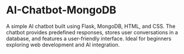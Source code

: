 # AI-Chatbot-MongoDB
 A simple AI chatbot built using Flask, MongoDB, HTML, and CSS. The chatbot provides predefined responses, stores user conversations in a database, and features a user-friendly interface. Ideal for beginners exploring web development and AI integration.
